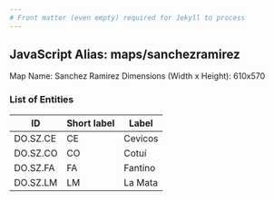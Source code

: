 ```yaml
---
# Front matter (even empty) required for Jekyll to process
---
```


## JavaScript Alias: maps/sanchezramirez

Map Name: Sanchez Ramirez
Dimensions (Width x Height): 610x570





### List of Entities

ID | Short label | Label
---|---|---|
DO.SZ.CE|CE|Cevicos
DO.SZ.CO|CO|Cotuí
DO.SZ.FA|FA|Fantino
DO.SZ.LM|LM|La Mata